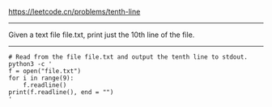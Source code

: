 https://leetcode.cn/problems/tenth-line
***
Given a text file file.txt, print just the 10th line of the file.
***
```
# Read from the file file.txt and output the tenth line to stdout.
python3 -c '
f = open("file.txt")
for i in range(9):
    f.readline()
print(f.readline(), end = "")
'
